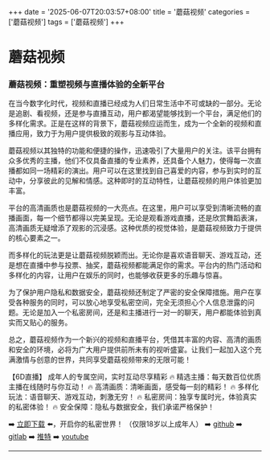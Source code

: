+++
date = '2025-06-07T20:03:57+08:00'
title = '蘑菇视频'
categories = ['蘑菇视频']
tags = ['蘑菇视频']
+++

# 蘑菇视频

### 蘑菇视频：重塑视频与直播体验的全新平台

在当今数字化时代，视频和直播已经成为人们日常生活中不可或缺的一部分。无论是追剧、看视频，还是参与直播互动，用户都渴望能够找到一个平台，满足他们的多样化需求。正是在这样的背景下，蘑菇视频应运而生，成为一个全新的视频和直播应用，致力于为用户提供极致的观影与互动体验。

蘑菇视频以其独特的功能和便捷的操作，迅速吸引了大量用户的关注。该平台拥有众多优秀的主播，他们不仅具备直播的专业素养，还具备个人魅力，使得每一次直播都如同一场精彩的演出。用户可以在这里找到自己喜爱的内容，参与到实时的互动中，分享彼此的见解和情感。这种即时的互动特性，让蘑菇视频的用户体验更加丰富。

平台的高清画质也是蘑菇视频的一大亮点。在这里，用户可以享受到清晰流畅的直播画面，每一个细节都得以完美呈现。无论是观看游戏直播，还是欣赏舞蹈表演，高清画质无疑增添了观影的沉浸感。这种优质的视觉体验，是蘑菇视频致力于提供的核心要素之一。

而多样化的玩法更是让蘑菇视频脱颖而出。无论你是喜欢语音聊天、游戏互动，还是想在直播中参与投票、抽奖，蘑菇视频都能满足你的需求。平台内的热门活动和多样化的内容，让用户在娱乐的同时，也能够收获更多的乐趣与惊喜。

为了保护用户隐私和数据安全，蘑菇视频还制定了严密的安全保障措施。用户在享受各种服务的同时，可以放心地享受私密空间，完全无须担心个人信息泄露的问题。无论是加入一个私密房间，还是和主播进行一对一的聊天，用户都能体验到真实而又贴心的服务。

总之，蘑菇视频作为一个新兴的视频和直播平台，凭借其丰富的内容、高清的画质和安全的环境，必将为广大用户提供前所未有的视听盛宴。让我们一起加入这个充满激情与创意的世界，共同享受蘑菇视频带来的无限可能！

【6D直播】
成年人的专属空间，实时互动尽享精彩
🔥 精选主播：每天数百位优质主播在线随时与你互动！
🔥 高清画质：清晰画面，感受每一刻的精彩！
🔥 多样化玩法：语音聊天、游戏互动，刺激无穷！
🔥 私密房间：独享专属时光，体验真实的私密体验！
🔥 安全保障：隐私与数据安全，我们承诺严格保护！

➡️ [立即下载](https://down123.s3.ap-east-1.amazonaws.com/down/down.html?channelCode=blog) ⬅️，开启你的私密世界！
（仅限18岁以上成年人）
➡️ [github](https://aldult-live.github.io/)
➡️ [gitlab](https://seo-09598d.gitlab.io/)
➡️ [推特](https://x.com/wegame33)
➡️ [youtube](https://www.youtube.com/@6Dlive)

---
